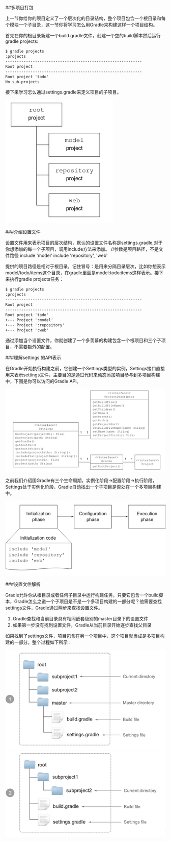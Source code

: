 ##多项目打包

上一节你给你的项目定义了一个层次化的目录结构，整个项目包含一个根目录和每个模块一个子目录，这一节你将学习怎么用Gradle来构建这样一个项目结构。

首先在你的根目录新建一个build.gradle文件，创建一个空的build脚本然后运行gradle projects:

	$ gradle projects
	:projects
	------------------------------------------------------------
	Root project
	------------------------------------------------------------
	Root project 'todo'
	No sub-projects

接下来学习怎么通过settings.gradle来定义项目的子项目。

![](/images/dag38.png)

###介绍设置文件

设置文件用来表示项目的层次结构，默认的设置文件名称是settings.gradle,对于你想添加的每一个子项目，调用include方法来添加。
	//参数是项目路径，不是文件路径
	include 'model'
	include 'repository', 'web'

提供的项目路径是相对于根目录，记住冒号：是用来分隔目录层次，比如你想表示model/todo/items这个目录，在gradle里面是model:todo:items这样表示。接下来执行gradle projects任务：

	$ gradle projects
	:projects
	------------------------------------------------------------
	Root project
	------------------------------------------------------------
	Root project 'todo'
	+--- Project ':model'
	+--- Project ':repository'
	+--- Project ':web'

通过添加当个设置文件，你就创建了一个多羡慕的构建包含一个根项目和三个子项目，不需要额外的配置。

###理解settings 的API表示

在Gradle开始执行构建之前，它创建一个Settings类型的实例，Settings接口直接用来表示settings文件，主要目的是通过代码来动态添加项目参与到多项目构建中，下图是你可以访问的Gradle API。

![](/images/dag39.png)

之前我们介绍国Gradle有三个生命周期，实例化阶段->配置阶段->执行阶段，Settings处于实例化阶段，Gradle自动找出一个子项目是否处在一个多项目构建中。

![](/images/dag40.png)

###设置文件解析

Gradle允许你从根目录或者任何子目录中运行构建任务，只要它包含一个build脚本，Gradle怎么之道一个子项目是不是一个多项目构建的一部分呢？他需要查找settings文件，Gradle通过两步来查找设置文件。

1. Gradle查找和当前目录具有相同嵌套级别的master目录下的设置文件
2. 如果第一步没有找到设置文件，Gradle从当前目录开始逐步查找父目录

如果找到了settings文件，项目包含在另一个项目中，这个项目就当成是多项目构建的一部分。整个过程如下所示：

![](/images/dag41.png)
![](/images/dag42.png)






